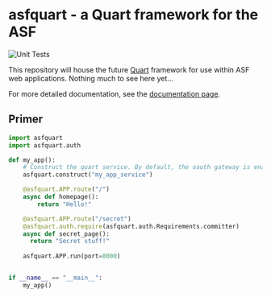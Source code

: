   # asfquart - a Quart framework for the ASF
  ![Unit Tests](https://github.com/apache/infrastructure-asfquart/actions/workflows/unit-tests.yml/badge.svg)
  
  This repository will house the future [Quart](https://github.com/pallets/quart/) framework for use 
  within ASF web applications. Nothing much to see here yet...

  For more detailed documentation, see the [documentation page](docs/readme.md).
  
## Primer

~~~python
import asfquart
import asfquart.auth

def my_app():
    # Construct the quart service. By default, the oauth gateway is enabled at /oauth.
    asfquart.construct("my_app_service")

    @asfquart.APP.route("/")
    async def homepage():
        return "Hello!"

    @asfquart.APP.route("/secret")
    @asfquart.auth.require(asfquart.auth.Requirements.committer)
    async def secret_page():
      return "Secret stuff!"
    
    asfquart.APP.run(port=8000)


if __name__ == "__main__":
    my_app()

~~~
